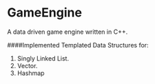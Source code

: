 # GameEngine
A data driven game engine written in C++.

####Implemented Templated Data Structures for:
1. Singly Linked List.
2. Vector.
3. Hashmap
